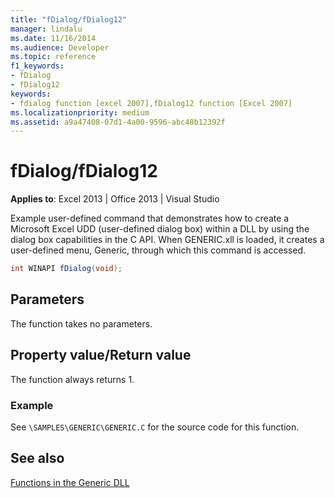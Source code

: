 ```yaml
---
title: "fDialog/fDialog12" 
manager: lindalu
ms.date: 11/16/2014
ms.audience: Developer
ms.topic: reference
f1_keywords:
- fDialog
- fDialog12
keywords:
- fdialog function [excel 2007],fDialog12 function [Excel 2007] 
ms.localizationpriority: medium
ms.assetid: a9a47408-07d1-4a00-9596-abc48b12392f
---
```


# fDialog/fDialog12

 **Applies to**: Excel 2013 | Office 2013 | Visual Studio 
  
Example user-defined command that demonstrates how to create a Microsoft Excel UDD (user-defined dialog box) within a DLL by using the dialog box capabilities in the C API. When GENERIC.xll is loaded, it creates a user-defined menu, Generic, through which this command is accessed.
  
```cs
int WINAPI fDialog(void);
```

## Parameters

The function takes no parameters.
  
## Property value/Return value

The function always returns 1.
  
### Example

See `\SAMPLES\GENERIC\GENERIC.C` for the source code for this function. 
  
## See also

[Functions in the Generic DLL](functions-in-the-generic-dll.md)
